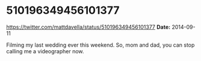 # 510196349456101377
https://twitter.com/mattdavella/status/510196349456101377
**Date:** 2014-09-11

Filming my last wedding ever this weekend. So, mom and dad, you can stop calling me a videographer now.
